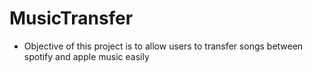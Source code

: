 # MusicTransfer
- Objective of this project is to allow users to transfer songs between spotify and apple music easily
